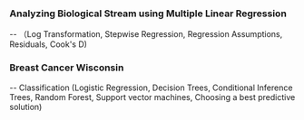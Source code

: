 ### Analyzing Biological Stream using Multiple Linear Regression 
  -- （Log Transformation, Stepwise Regression, Regression Assumptions, Residuals, Cook's D)

### Breast Cancer Wisconsin 
  -- Classification (Logistic Regression, Decision Trees, Conditional Inference Trees, Random Forest, Support vector machines, Choosing a best predictive solution)


